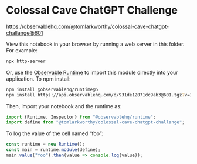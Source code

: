 # Colossal Cave ChatGPT Challenge

https://observablehq.com/@tomlarkworthy/colossal-cave-chatgpt-challange@601

View this notebook in your browser by running a web server in this folder. For
example:

~~~sh
npx http-server
~~~

Or, use the [Observable Runtime](https://github.com/observablehq/runtime) to
import this module directly into your application. To npm install:

~~~sh
npm install @observablehq/runtime@5
npm install https://api.observablehq.com/d/931de12071dc9ab3@601.tgz?v=3
~~~

Then, import your notebook and the runtime as:

~~~js
import {Runtime, Inspector} from "@observablehq/runtime";
import define from "@tomlarkworthy/colossal-cave-chatgpt-challange";
~~~

To log the value of the cell named “foo”:

~~~js
const runtime = new Runtime();
const main = runtime.module(define);
main.value("foo").then(value => console.log(value));
~~~
